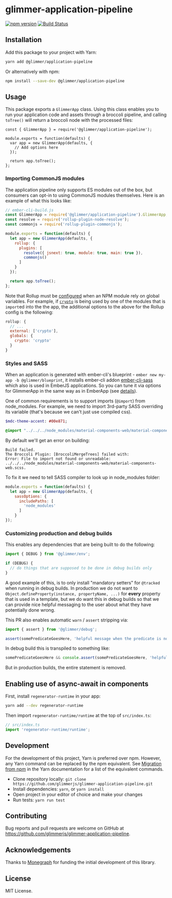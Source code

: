 # glimmer-application-pipeline

[![npm version](https://badge.fury.io/js/%40glimmer%2Fapplication-pipeline.svg)](https://badge.fury.io/js/%40glimmer%2Fapplication-pipeline)
[![Build Status](https://secure.travis-ci.org/glimmerjs/glimmer-application-pipeline.svg?branch=master)](http://travis-ci.org/glimmerjs/glimmer-application-pipeline)

## Installation

Add this package to your project with Yarn:

```bash
yarn add @glimmer/application-pipeline
```

Or alternatively with npm:

```bash
npm install --save-dev @glimmer/application-pipeline
```

## Usage

This package exports a `GlimmerApp` class.
Using this class enables you to run your application code and assets through a broccoli pipeline, and calling `toTree()` will return a broccoli node with the processed files:

```
const { GlimmerApp } = require('@glimmer/application-pipeline');

module.exports = function(defaults) {
  var app = new GlimmerApp(defaults, {
    // Add options here
  });

  return app.toTree();
};
```

### Importing CommonJS modules

The application pipeline only supports ES modules out of the box, but consumers can opt-in to using CommonJS modules themselves.
Here is an example of what this looks like:

```javascript
// ember-cli-build.js
const GlimmerApp = require('@glimmer/application-pipeline').GlimmerApp;
const resolve = require('rollup-plugin-node-resolve');
const commonjs = require('rollup-plugin-commonjs');

module.exports = function(defaults) {
  let app = new GlimmerApp(defaults, {
    rollup: {
      plugins: [
        resolve({ jsnext: true, module: true, main: true }),
        commonjs()
      ]
    }
  });

  return app.toTree();
};
```

Note that Rollup must be [configured](https://github.com/rollup/rollup/wiki/JavaScript-API) when an NPM module rely on global variables. For example, if [`crypto`](https://developer.mozilla.org/en-US/docs/Web/API/Window/crypto) is being used by one of the modules that is `import`ed into the the app, the additional options to the above for the Rollup config is the following:

```js
rollup: {
  // ...
  external: ['crypto'],
  globals: {
    crypto: 'crypto'
  }
}
```

### Styles and SASS
When an application is generated with ember-cli's blueprint - `ember new my-app -b @glimmer/blueprint`, it installs ember-cli addon [ember-cli-sass](https://www.npmjs.com/package/ember-cli-sass) which also is used in EmberJS applications. So you can tune it via options for GlimmerApp in the same way as in EmberApp (see [details](https://ember-cli.com/user-guide/#scsssass)).

One of common requirements is to support imports (`@import`) from node_modules.
For example, we need to import 3rd-party SASS overriding its variable (that's because we can't just use compiled css).

```sass
$mdc-theme-accent: #00e871;

@import "../../../node_modules/material-components-web/material-components-web.scss";
```

By default we'll get an error on building:
```
Build failed.
The Broccoli Plugin: [BroccoliMergeTrees] failed with:
Error: File to import not found or unreadable: ../../../node_modules/material-components-web/material-components-web.scss.
```
To fix it we need to tell SASS compiler to look up in node_modules folder:
```js
module.exports = function(defaults) {
  let app = new GlimmerApp(defaults, {
    sassOptions: {
      includePaths: [
        'node_modules'
      ]
    }
});
```

### Customizing production and debug builds

This enables any dependencies that are being built to do the following:

```js
import { DEBUG } from '@glimmer/env';

if (DEBUG) {
  // do things that are supposed to be done in debug builds only
}
```

A good example of this, is to only install "mandatory setters" for `@tracked` when running in debug builds. In production we do not want to `Object.defineProperty(instance, propertyName, ...)` for **every** property that is used in a template, but we do want this in debug builds so that we can provide nice helpful messaging to the user about what they have potentially done wrong.

This PR also enables automatic `warn` / `assert` stripping via:

```js
import { assert } from '@glimmer/debug';

assert(somePredicateGoesHere, 'helpful message when the predicate is not true');
```

In debug build this is transpiled to something like:

```js
somePredicateGoesHere && console.assert(somePredicateGoesHere, 'helpful message when the predicate is not true');
```

But in production builds, the entire statement is removed.

## Enabling use of async-await in components

First, install `regenerator-runtime` in your app:

```bash
yarn add --dev regenerator-runtime
```

Then import `regenerator-runtime/runtime` at the top of `src/index.ts`:

```javascript
// src/index.ts
import 'regenerator-runtime/runtime';
```

## Development

For the development of this project, Yarn is preferred over npm. However, any Yarn command can be replaced by the npm equivalent.
See [Migration from npm](https://yarnpkg.com/lang/en/docs/migrating-from-npm/) in the Yarn documentation for a list of the equivalent commands.

* Clone repository locally: `git clone https://github.com/glimmerjs/glimmer-application-pipeline.git`
* Install dependencies: `yarn`, or `yarn install`
* Open project in your editor of choice and make your changes
* Run tests: `yarn run test`

## Contributing

Bug reports and pull requests are welcome on GitHub at https://github.com/glimmerjs/glimmer-application-pipeline.

## Acknowledgements

Thanks to [Monegraph](http://monegraph.com) for funding the initial development
of this library.

## License

MIT License.

